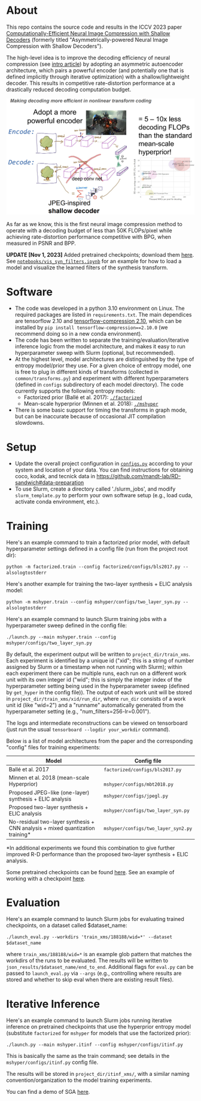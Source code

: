 # About

This repo contains the source code and results in the ICCV 2023 paper
[Computationally-Efficient Neural Image Compression with Shallow Decoders](https://arxiv.org/pdf/2304.06244.pdf)
(formerly titled "Asymmetrically-powered Neural Image Compression with Shallow Decoders").

The high-level idea is to improve the decoding efficiency of neural compression
 (see [intro article](https://arxiv.org/abs/2202.06533)) by adopting an asymmetric autoencoder architecture,
which pairs a powerful encoder (and potentially one that is defined implicitly through iterative optimization)
with a shallow/lightweight decoder. This results in competitive rate-distortion performance
at a drastically reduced decoding computation budget.


![shallow ntc summarized in one picture](summary.png)


As far as we know, this is the first neural image compression method to operate with a decoding
budget of less than 50K FLOPs/pixel while achieving rate-distortion performance competitive with
BPG, when measured in PSNR and BPP.

**UPDATE [Nov 1, 2023]** Added pretrained checkpoints; download them [here](https://huggingface.co/yiboyang/shallow-ntc-checkpoints/).
See [`notebooks/vis_syn_filters.ipynb`](notebooks/vis_syn_filters.ipynb) for an example for how to load a model and visualize
the learned filters of the synthesis transform.


# Software

- The code was developed in a python 3.10 environment on Linux. The required packages
  are listed in `requirements.txt`.
  The main dependices are tensorflow 2.10
  and [tensorflow-compression 2.10](https://github.com/tensorflow/compression/releases/tag/v2.10.0),
  which can be installed by
  `pip install tensorflow-compression==2.10.0` (we recommend doing so in a new conda environment).
- The code has been written to separate the training/evaluation/iterative inference logic from
  the model architecture, and makes it easy to run hyperparameter sweep with
  Slurm (optional, but recommended).
- At the highest level, model architectures are distinguished by the type of entropy model/prior
  they use. For a given choice of entropy model, one is free to plug in different kinds of
  transforms (collected in `common/transforms.py`) and experiment with different hyperparameters
  (defined in `configs` subdirectory of each model directory). The code currently
  supports the following entropy models:
    - Factorized prior (Ballé et al. 2017): [`./factorized`](./factorized)
    - Mean-scale hyperprior (Minnen et al. 2018): [`./mshyper`](./mshyper)
- There is some basic support for timing the transforms in graph mode, but can be inaccurate
  because of occasional JIT compilation slowdowns.

# Setup

- Update the overall project configuration in [`configs.py`](configs.py) according to your system and location of your data. You can find
  instructions for obtaining coco, kodak, and tecnick data
  in https://github.com/mandt-lab/RD-sandwich#data-preparation
- To use Slurm, create a directory called './slurm_jobs', and modify `slurm_template.py`
  to perform your own software setup (e.g., load cuda, activate conda environment, etc.).

# Training

Here's an example command to train a factorized prior model, with default hyperparameter
settings defined in a config file (run from the project root dir):

```
python -m factorized.train --config factorized/configs/bls2017.py --alsologtostderr
```

Here's another example for training the two-layer synthesis + ELIC analysis model:

```
python -m mshyper.train --config mshyper/configs/two_layer_syn.py --alsologtostderr
```

Here's an example command to launch Slurm training jobs with a hyperparameter sweep defined in the
config file:

```
./launch.py --main mshyper.train --config mshyper/configs/two_layer_syn.py
```

By default, the experiment output will be written to `project_dir/train_xms`.
Each experiment is identified by a unique id ("xid"; this is a
string of number assigned by Slurm or a timestamp when not running with Slurm); within each
experiment there can be multiple runs, each run
on a different work unit with its own integer id ("wid"; this is simply the integer index
of the
hyperparameter setting being used in the hyperparameter sweep (defined by `get_hyper` in the
config file)).
The output of each work unit will be stored in `project_dir/train_xms/xid/run_dir`, where
`run_dir` consists of a work unit id (like "wid=2") and a "runname" automatically generated from
the hyperparameter setting (e.g., "num_filters=256-lr=0.001").

The logs and intermediate reconstructions can be viewed on tensorboard (just run the
usual `tensorboard --logdir your_workdir` command).

Below is a list of model architectures from the paper and the corresponding "config" files for
training experiments:

| Model                                                                         | Config file                         |
|-------------------------------------------------------------------------------|-------------------------------------|
| Ballé et al. 2017                                                             | `factorized/configs/bls2017.py`     |
| Minnen et al. 2018 (mean-scale Hyperprior)                                    | <br/>`mshyper/configs/mbt2018.py`   |
| Proposed JPEG-like (one-layer) synthesis + ELIC analysis                      | `mshyper/configs/jpegl.py`          |
| Proposed two-layer synthesis + ELIC analysis                                  | `mshyper/configs/two_layer_syn.py`  |
| No-residual two-layer synthesis + CNN analysis + mixed quantization training* | `mshyper/configs/two_layer_syn2.py` |

*In additional experiments we found this combination to give further improved R-D performance
than the proposed two-layer synthesis + ELIC analysis.

Some pretrained checkpoints can be found [here](https://huggingface.co/yiboyang/shallow-ntc-checkpoints/).
See an example of working with a checkpoint [here](notebooks/vis_syn_filters.ipynb).

# Evaluation

Here's an example command to launch Slurm jobs for evaluating trained checkpoints, on a dataset
called $dataset_name:

```
./launch_eval.py --workdirs 'train_xms/188188/wid=*' --dataset $dataset_name
```

where `train_xms/188188/wid=*` is an example glob pattern that matches the workdirs of the runs to
be evaluated. The results will be written to `json_results/$dataset_name/end_to_end`.
Additional flags for `eval.py` can be passed to `launch_eval.py` via `--args` (e.g., controlling
where results are stored and whether to skip eval when there are existing result files).

# Iterative Inference

Here's an example command to launch Slurm jobs running iterative inference on pretrained
checkpoints that use the hyperprior entropy model (substitute `factorized` for `mshyper` for
models that use the factorized prior):

```
./launch.py --main mshyper.itinf --config mshyper/configs/itinf.py
```

This is basically the same as the train command; see details in the `mshyper/configs/itinf.py`
config file.

The results will be stored in `project_dir/itinf_xms/`, with a similar naming
convention/organization to the model training experiments.

You can find a demo of SGA [here](https://github.com/mandt-lab/improving-inference-for-neural-image-compression/tree/tf2).

